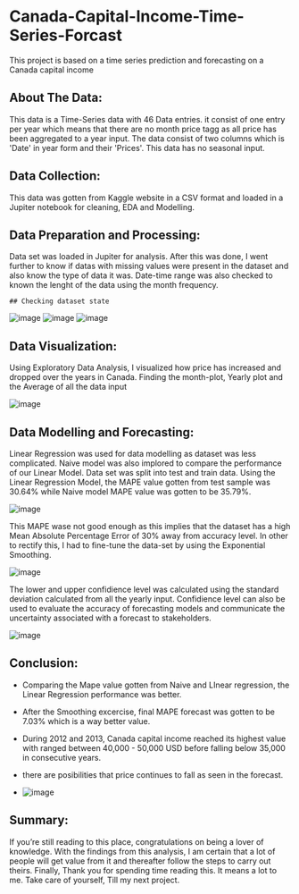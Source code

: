 # Canada-Capital-Income-Time-Series-Forcast
This project is based on a time series prediction and forecasting on a Canada capital income

## About The Data:
This data is a Time-Series data with 46 Data entries. it consist of one entry per year which means that there are no month price tagg as all price has been aggregated to a year input. The data consist of two columns which is 'Date' in year form and their 'Prices'. This data has no seasonal input.

## Data Collection:
This data was gotten from Kaggle website in a CSV format and loaded in a Jupiter notebook for cleaning, EDA and Modelling.

## Data Preparation and Processing:
Data set was loaded in Jupiter for analysis. After this was done, I went further to know if datas with missing values were present in the dataset and also know the type of data it was. Date-time range was also checked to known the lenght of the data using the month frequency.

    ## Checking dataset state
   ![image](https://user-images.githubusercontent.com/124097133/225884591-ebf0f8d4-ae6c-4a59-b323-347cf99e01e5.png)
    ![image](https://user-images.githubusercontent.com/124097133/225884789-7f5d5930-e64b-4093-ad40-e2e9bfedd7ba.png)
    ![image](https://user-images.githubusercontent.com/124097133/225884934-a04a2d20-8794-43f5-83fe-2917f8620c4c.png)

## Data Visualization:
Using Exploratory Data Analysis, I visualized how price has increased and dropped over the years in Canada.
Finding the month-plot, Yearly plot and the Average of all the data input

![image](https://user-images.githubusercontent.com/124097133/225958220-3dd7da6e-bfa0-4463-ab70-27c5b881a149.png)

##  Data Modelling and Forecasting:
Linear Regression was used for data modelling as dataset was less complicated. 
Naive model was also implored to compare the performance of our Linear Model.
Data set was split into test and train data. Using the Linear Regression Model, the MAPE value gotten from test sample was 30.64% while Naive model MAPE value was gotten to be 35.79%.

![image](https://user-images.githubusercontent.com/124097133/225965586-995033d6-ca8d-482f-9085-24d9945eefc9.png)

This MAPE wase not good enough as this implies that the dataset has a high Mean Absolute Percentage Error of 30% away from accuracy level. In other to rectify this, I had to fine-tune the data-set by using the Exponential Smoothing.

![image](https://user-images.githubusercontent.com/124097133/225967304-fae670c0-64eb-42ae-975c-f954c84d8604.png)

The lower and upper confidience level was calculated using the standard deviation calculated from all the yearly input. Confidience level can also be used to evaluate the accuracy of forecasting models and communicate the uncertainty associated with a forecast to stakeholders.

![image](https://user-images.githubusercontent.com/124097133/225967965-88df4034-cc1e-48b8-ace6-9c94c22adf5d.png)

## Conclusion:
  - Comparing the Mape value gotten from Naive and LInear regression, the Linear Regression performance was better.
  - After the Smoothing excercise, final MAPE forecast was gotten to be 7.03% which is a way better value.
  - During 2012 and 2013, Canada capital income reached its highest value with ranged between 40,000 - 50,000 USD before falling below 35,000 in consecutive years.
  - there are posibilities that price continues to fall as seen in the forecast.
 
  - ![image](https://user-images.githubusercontent.com/124097133/225883394-30d06aa1-209e-4395-abf0-3ab680c4e3b8.png)
  
## Summary:
If you’re still reading to this place, congratulations on being a lover of knowledge.
With the findings from this analysis, I am certain that a lot of people will get value from it and thereafter follow the steps to carry out theirs.
Finally, Thank you for spending time reading this. It means a lot to me.
Take care of yourself, Till my next project.
